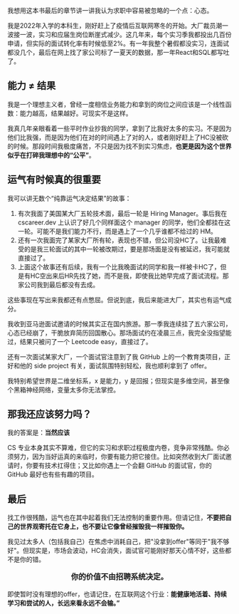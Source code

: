 我想用这本书最后的章节讲一讲我认为求职中容易被忽略的一个点：心态。

我是2022年入学的本科生，刚好赶上了疫情后互联网寒冬的开始。大厂裁员潮一波接一波，实习和应届生岗位断崖式减少。这几年来，每个实习季我都投出几百份申请，但实际的面试转化率有时候低至2%。有一年我整个暑假都没实习，连面试都没几个，最后在网上找了家公司标了一夏天的数据，那一年React和SQL都写吐了。

## 能力 ≠ 结果

我是一个理想主义者，曾经一度相信业务能力和拿到的岗位之间应该是一个线性函数：能力越高，结果越好。可现实不是这样。

我真几年亲眼看着一些平时作业抄我的同学，拿到了比我好太多的实习。不是因为他们比我强，而是因为他们在对的时间遇上了对的人，或者刚好赶上了HC没被砍的时候。那段时间我极度痛苦，不只是因为找不到实习焦虑，**也更是因为这个世界似乎在打碎我理想中的“公平”**。

## 运气有时候真的很重要

我可以讲无数个“纯靠运气决定结果”的故事：

1. 有次我面了美国某大厂五轮技术面，最后一轮是 Hiring Manager。事后我在 cscareer.dev 上认识了好几个同样面这个 manager 的同学，他们全都挂在这一轮。可能不是我们能力不行，而是遇上了一个几乎谁都不给过的 HM。
2. 还有一次我面完了某家大厂所有轮，表现也不错，但公司没HC了。让我最难受的是我三轮面试的其中一轮被改期过，要是那场面是没有被延迟，我可能就直接过了。
3. 上面这个故事还有后续，我有一个比我晚面试的同学和我一样被卡HC了，但是有HC空出来后HR先找了她，而不是我，即使我比她早完成了面试流程。那家公司我到最后都没有去成。

这些事现在写出来我都还有点憋屈。但说到底，我后来能进大厂，其实也有运气成分。

我收到亚马逊面试邀请的时候其实正在国内旅游。那一季我连续挂了五六家公司，心态已经崩了，干脆放弃简历回国散心。那场面试约在凌晨三点，我完全没指望能过，结果只被问了一个 Leetcode easy，直接过了。

还有一次面试某家大厂，一个面试官注意到了我 GitHub 上的一个教育类项目，正好和他的 side project 有关，面试氛围特别轻松，我也顺利拿到了 offer。

我特别希望世界是二维坐标系，x 是能力，y 是回报；但现实是多维空间，甚至像个黑箱神经网络，变量太多你无法掌控。

## 那我还应该努力吗？

我的答案是：**当然应该**

CS 专业本身其实不算难，但它的实习和求职过程极度内卷，竞争非常残酷。你必须努力，因为当好运真的来临时，你要有能力把它接住。比如突然收到大厂面试邀请时，你要有技术扛得住；又比如你遇上一个会翻 GitHub 的面试官，你的 GitHub 最好也有些有趣的项目。

## 最后

找工作很残酷，运气也在其中起着我们无法控制的重要作用。但请记住，**不要把自己的世界观寄托在它身上，也不要让它像曾经摧毁我一样摧毁你。**

我见过太多人（包括我自己）在焦虑中消耗自己，把"没拿到offer"等同于"我不够好"。但现实是，市场会波动，HC会消失，面试官可能刚好那天心情不好，这些都不是你的错。

<p align="center" style="font-size: larger; font-weight: bold;">
你的价值不由招聘系统决定。
</p>

即使暂时没有理想的offer，也请记住，在互联网这个行业：**能健康地活着、持续学习和尝试的人，长远来看永远不会输。”**
